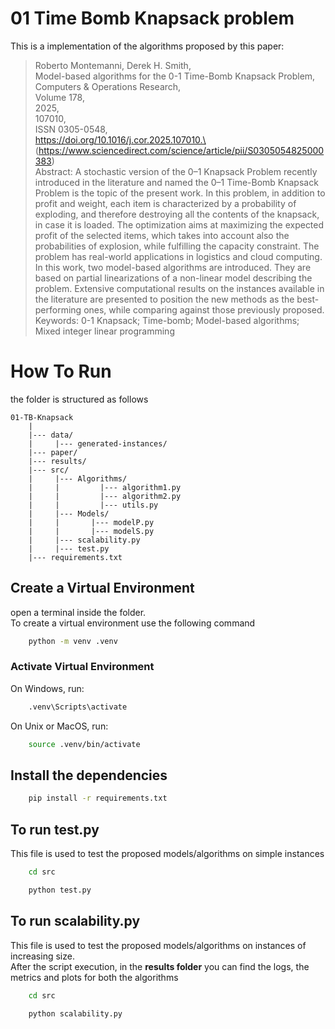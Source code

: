 # 01 Time Bomb Knapsack problem
This is a implementation of the algorithms proposed by this paper:
>Roberto Montemanni, Derek H. Smith,\
Model-based algorithms for the 0-1 Time-Bomb Knapsack Problem,\
Computers & Operations Research,\
Volume 178,\
2025,\
107010,\
ISSN 0305-0548,\
https://doi.org/10.1016/j.cor.2025.107010.\
(https://www.sciencedirect.com/science/article/pii/S0305054825000383)\
Abstract: A stochastic version of the 0–1 Knapsack Problem recently introduced in the literature and named the 0–1 Time-Bomb Knapsack Problem is the topic of the present work. In this problem, in addition to profit and weight, each item is characterized by a probability of exploding, and therefore destroying all the contents of the knapsack, in case it is loaded. The optimization aims at maximizing the expected profit of the selected items, which takes into account also the probabilities of explosion, while fulfilling the capacity constraint. The problem has real-world applications in logistics and cloud computing. In this work, two model-based algorithms are introduced. They are based on partial linearizations of a non-linear model describing the problem. Extensive computational results on the instances available in the literature are presented to position the new methods as the best-performing ones, while comparing against those previously proposed.\
Keywords: 0-1 Knapsack; Time-bomb; Model-based algorithms; Mixed integer linear programming

# How To Run
the folder is structured as follows
```
01-TB-Knapsack
    |
    |--- data/
    |     |--- generated-instances/
    |--- paper/
    |--- results/
    |--- src/
    |     |--- Algorithms/
    |     |         |--- algorithm1.py 
    |     |         |--- algorithm2.py
    |     |         |--- utils.py
    |     |--- Models/
    |     |       |--- modelP.py
    |     |       |--- modelS.py
    |     |--- scalability.py
    |     |--- test.py
    |--- requirements.txt
```
## Create a Virtual Environment
open a terminal inside the folder.\
To create a virtual environment use the following command
```bash
    python -m venv .venv
```
### Activate Virtual Environment
On Windows, run:
```bash
    .venv\Scripts\activate
```

On Unix or MacOS, run:
```bash
    source .venv/bin/activate
```

## Install the dependencies
```bash
    pip install -r requirements.txt
```

## To run test.py
This file is used to test the proposed models/algorithms on simple instances
```bash
    cd src
```
```bash
    python test.py
```

## To run scalability.py
This file is used to test the proposed models/algorithms on instances of increasing size.\
After the script execution, in the **results folder** you can find the logs, the metrics and plots for both the algorithms
```bash
    cd src
```
```bash
    python scalability.py
```